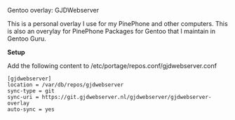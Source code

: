 Gentoo overlay: GJDWebserver

This is a personal overlay I use for my PinePhone and other computers.
This is also an overylay for PinePhone Packages for Gentoo that I maintain in Gentoo Guru.


**Setup**

Add the following content to /etc/portage/repos.conf/gjdwebserver.conf

```
[gjdwebserver]
location = /var/db/repos/gjdwebserver
sync-type = git
sync-uri = https://git.gjdwebserver.nl/gjdwebserver/gjdwebserver-overlay
auto-sync = yes
```
